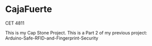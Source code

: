 # CajaFuerte
CET 4811

This is my Cap Stone Project. This is a Part 2 of my previous project: Arduino-Safe-RFID-and-Fingerprint-Security
